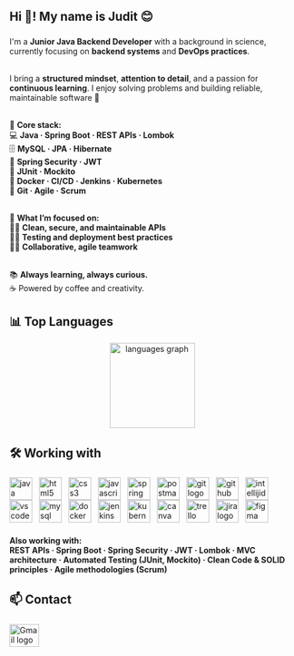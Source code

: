 <h2 align="left">Hi 👋! My name is Judit 😊</h2>

###

<p align="left">
  I'm a <strong>Junior Java Backend Developer</strong> with a background in science, currently focusing on <strong>backend systems</strong> and <strong>DevOps practices</strong>.<br><br>

  I bring a <strong>structured mindset</strong>, <strong>attention to detail</strong>, and a passion for <strong>continuous learning</strong>. I enjoy solving problems and building reliable, maintainable software 🙂<br><br>

  🌱 <strong>Core stack:</strong><br>
  💻 <strong>Java · Spring Boot · REST APIs · Lombok</strong><br>
  🗄️ <strong>MySQL · JPA · Hibernate</strong><br>
  🔐 <strong>Spring Security · JWT</strong><br>
  🧪 <strong>JUnit · Mockito</strong><br>
  🐳 <strong>Docker · CI/CD · Jenkins · Kubernetes</strong><br>
  🔁 <strong>Git · Agile · Scrum</strong><br><br>

  🔎 <strong>What I’m focused on:</strong><br>
  🔧🔐 <strong>Clean, secure, and maintainable APIs</strong><br>
  🧪🚀 <strong>Testing and deployment best practices</strong><br>
  🤝🌱 <strong>Collaborative, agile teamwork</strong><br><br>

  📚 <strong>Always learning, always curious.</strong><br>
  ☕ Powered by coffee and creativity.
</p>

###

<h2 align="left">📊 Top Languages</h2>

<div align="center">
  <img src="https://github-readme-stats.vercel.app/api/top-langs?username=J-uds&locale=en&hide_title=false&layout=compact&card_width=320&langs_count=5&theme=dracula&hide_border=false" height="150" alt="languages graph"  />
</div>

###

<h2 align="left">🛠️ Working with</h2>

###

<div style="display: flex; flex-wrap: wrap; align-items: center; justify-content: flex-start;">
  <img src="https://skillicons.dev/icons?i=java" height="40" alt="java logo"  />
  <img width="12" />
  <img src="https://skillicons.dev/icons?i=html" height="40" alt="html5 logo"  />
  <img width="12" />
  <img src="https://skillicons.dev/icons?i=css" height="40" alt="css3 logo"  />
  <img width="12" />
  <img src="https://skillicons.dev/icons?i=js" height="40" alt="javascript logo"  />
  <img width="12" />
  <img src="https://skillicons.dev/icons?i=spring" height="40" alt="spring logo"  />
  <img width="12" />
  <img src="https://skillicons.dev/icons?i=postman" height="40" alt="postman logo"  />
  <img width="12" />
  <img src="https://skillicons.dev/icons?i=git" height="40" alt="git logo"  />
  <img width="12" />
  <img src="https://skillicons.dev/icons?i=github" height="40" alt="github logo"  />
  <img width="12" />
  <img src="https://skillicons.dev/icons?i=idea" height="40" alt="intellijidea logo"  />
  <img width="12" />
  <img src="https://skillicons.dev/icons?i=vscode" height="40" alt="vscode logo"  />
  <img width="12" />
  <img src="https://skillicons.dev/icons?i=mysql" height="40" alt="mysql logo"  />
  <img width="12" />
  <img src="https://skillicons.dev/icons?i=docker" height="40" alt="docker logo"  />
  <img width="12" />
  <img src="https://skillicons.dev/icons?i=jenkins" height="40" alt="jenkins logo"  />
  <img width="12" />
  <img src="https://skillicons.dev/icons?i=kubernetes" height="40" alt="kubernetes logo"  />
  <img width="12" />
  <img src="https://cdn.simpleicons.org/canva/00C4CC" height="40" alt="canva logo"  />
  <img width="12" />
  <img src="https://cdn.simpleicons.org/trello/0052CC" height="40" alt="trello logo"  />
  <img width="12" />
  <img src="https://cdn.simpleicons.org/jira/0052CC" height="40" alt="jira logo"  />
  <img width="12" />
  <img src="https://cdn.jsdelivr.net/gh/devicons/devicon/icons/figma/figma-original.svg" height="40" alt="figma logo"  />
</div>

###

<p align="left"><strong>Also working with:</strong><br><strong>REST APIs · Spring Boot · Spring Security · JWT · Lombok · MVC architecture · Automated Testing (JUnit, Mockito) · Clean Code & SOLID principles · Agile methodologies (Scrum)</strong></p>

###

<h2 align="left">📫 Contact</h2>

###

  <a href="mailto:jcorbalan.t@gmail.com" target="_blank">
    <img src="https://raw.githubusercontent.com/maurodesouza/profile-readme-generator/master/src/assets/icons/social/gmail/default.svg" width="52" height="40" alt="Gmail logo" />
  </a>
</div>

###
